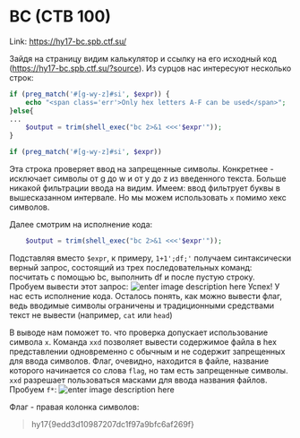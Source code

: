 BC (CTB 100)
=======

Link: https://hy17-bc.spb.ctf.su/

Зайдя на страницу видим калькулятор и ссылку на его исходный код (https://hy17-bc.spb.ctf.su/?source). 
Из сурцов нас интересуют несколько строк:
```php
if (preg_match('#[g-wy-z]#si', $expr)) { 
    echo "<span class='err'>Only hex letters A-F can be used</span>"; 
}else{
...
	$output = trim(shell_exec("bc 2>&1 <<<'$expr'")); 
}
```


```php
if (preg_match('#[g-wy-z]#si', $expr))
```

Эта строка проверяет ввод на запрещенные символы.  Конкретнее - исключает символы от g до w и от y до z из введенного текста.
Больше никакой фильтрации ввода на видим.
Имеем: ввод фильтрует буквы в вышесказанном интервале. Но мы можем использовать `x` помимо хекс символов.

Далее смотрим на исполнение кода:

```php
    $output = trim(shell_exec("bc 2>&1 <<<'$expr'")); 
```

Подставляя вместо `$expr`, к примеру, `1+1';df;'` получаем синтаксически верный запрос, состоящий из трех последовательных команд: посчитать с помощью bc, выполнить df и после пустую строку. Пробуем вывести этот запрос:
![enter image description here](https://i.imgur.com/WR1IIkd.png)
Успех! У нас есть исполнение кода. Осталось понять, как можно вывести флаг, ведь вводимые символы ограничены и традиционными средствами текст не вывести (например, `cat` или `head`)

В выводе нам поможет то. что проверка допускает использование символа `x`. Команда `xxd` позволяет вывести содержимое файла в hex представлении одновременно с обычным и не содержит запрещенных для ввода символов. Флаг, очевидно, находится в файле, название которого начинается со слова `flag`, но там есть запрещенные символы. `xxd` разрешает пользоваться масками для ввода названия файлов. Пробуем `f*`:
![enter image description here](https://i.imgur.com/bdcbDGF.png)


Флаг - правая колонка символов:  

> hy17{9edd3d10987207dc1f97a9bfc6af269f}
